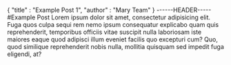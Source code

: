 {
	"title" : "Example Post 1",
	"author" : "Mary Team"
}
------HEADER-----
#Example Post
Lorem ipsum dolor sit amet, consectetur adipisicing elit. Fuga quos culpa sequi rem nemo ipsum consequatur explicabo quam quis reprehenderit, temporibus officiis vitae suscipit nulla laboriosam iste maiores eaque quod adipisci illum eveniet facilis quo excepturi cum? Quo, quod similique reprehenderit nobis nulla, mollitia quisquam sed impedit fuga eligendi, at?